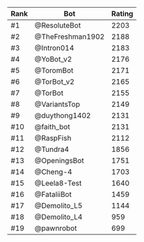 Rank|Bot|Rating
---|---|---
#1|@ResoluteBot|2203
#2|@TheFreshman1902|2188
#3|@Intron014|2183
#4|@YoBot_v2|2176
#5|@ToromBot|2171
#6|@TorBot_v2|2165
#7|@TorBot|2155
#8|@VariantsTop|2149
#9|@duythong1402|2131
#10|@faith_bot|2131
#11|@RaspFish|2112
#12|@Tundra4|1856
#13|@OpeningsBot|1751
#14|@Cheng-4|1703
#15|@Leela8-Test|1640
#16|@FataliiBot|1459
#17|@Demolito_L5|1144
#18|@Demolito_L4|959
#19|@pawnrobot|699
